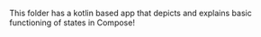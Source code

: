This folder has a kotlin based app that depicts and explains basic functioning of states in Compose!
